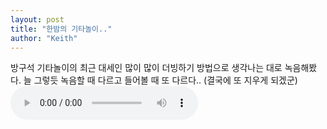 ```yaml
---
layout: post
title: "한밤의 기타놀이.."
author: "Keith"
---
```


방구석 기타놀이의 최근 대세인 많이 많이 더빙하기 방법으로 생각나는 대로 녹음해봤다.
늘 그렇듯 녹음할 때 다르고 들어볼 때 또 다르다..
(결국에 또 지우게 되겠군)
<audio src="/assets/images/f143241393677b8d09e80be80c8d1be2.mp3" controls preload></audio>


